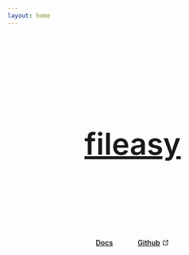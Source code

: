 ```yaml
---
layout: home
---
```


<div style="padding: 0 20px; max-width: 1000px; margin: 0 auto">
<a href="/public/install">
<h1 style="line-height: 300px; text-align: center; font-size: 60px; font-weight: 600; cursor: pointer">fileasy</h1>
</a>
<div style="display: flex; justify-content: center; column-gap: 50px; row-gap: 20px; margin-top: 30px; font-weight: 600;">
<a href="/public/install">Docs</a>
<!-- <a style="display: flex; justify-content: center; align-items: center" href="https://github.com/CyCraft/magnetar/blob/production/CHANGELOG.md" target="_blank">Changelog<svg style="margin-left: 4px" xmlns="http://www.w3.org/2000/svg" aria-hidden="true" x="0px" y="0px" viewBox="0 0 100 100" width="15" height="15" class="_svg q-ml-sm"><path fill="currentColor" d="M18.8,85.1h56l0,0c2.2,0,4-1.8,4-4v-32h-8v28h-48v-48h28v-8h-32l0,0c-2.2,0-4,1.8-4,4v56C14.8,83.3,16.6,85.1,18.8,85.1z"></path><polygon fill="currentColor" points="45.7,48.7 51.3,54.3 77.2,28.5 77.2,37.2 85.2,37.2 85.2,14.9 62.8,14.9 62.8,22.9 71.5,22.9"></polygon></svg></a> -->
<a style="display: flex; justify-content: center; align-items: center" href="https://github.com/NAKAK10/fileasy" target="_blank">Github<svg style="margin-left: 4px" xmlns="http://www.w3.org/2000/svg" aria-hidden="true" x="0px" y="0px" viewBox="0 0 100 100" width="15" height="15" class="_svg q-ml-sm"><path fill="currentColor" d="M18.8,85.1h56l0,0c2.2,0,4-1.8,4-4v-32h-8v28h-48v-48h28v-8h-32l0,0c-2.2,0-4,1.8-4,4v56C14.8,83.3,16.6,85.1,18.8,85.1z"></path><polygon fill="currentColor" points="45.7,48.7 51.3,54.3 77.2,28.5 77.2,37.2 85.2,37.2 85.2,14.9 62.8,14.9 62.8,22.9 71.5,22.9"></polygon></svg></a>
</div>
</div>
